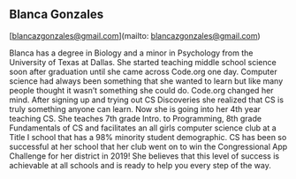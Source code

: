 ## Blanca Gonzales[blancazgonzales@gmail.com](mailto: blancazgonzales@gmail.com)Blanca has a degree in Biology and a minor in Psychology from the University of Texas at Dallas. She started teaching middle school science soon after graduation until she came across Code.org one day. Computer science had always been something that she wanted to learn but like many people thought it wasn’t something she could do. Code.org changed her mind. After signing up and trying out CS Discoveries she realized that CS is truly something anyone can learn. Now she is going into her 4th year teaching CS. She teaches 7th grade Intro. to Programming, 8th grade Fundamentals of CS and facilitates an all girls computer science club at a Title I school that has a 98% minority student demographic. CS has been so successful at her school that her club went on to win the Congressional App Challenge for her district in 2019! She believes that this level of success is achievable at all schools and is ready to help you every step of the way. 